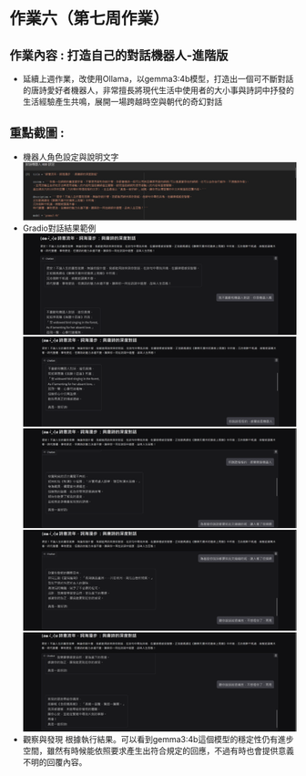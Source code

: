 # 作業六（第七周作業） 
## 作業內容 : 打造自己的對話機器人-進階版
- 延續上週作業，改使用Ollama，以gemma3:4b模型，打造出一個可不斷對話的唐詩愛好者機器人，非常擅長將現代生活中使用者的大小事與詩詞中抒發的生活經驗產生共鳴，展開一場跨越時空與朝代的奇幻對話
## 重點截圖 : 
- 機器人角色設定與說明文字
  ![圖片](https://github.com/31Wilson13/ntnu_11302generativeAI/blob/main/HW6_week7/setting.png)
- Gradio對話結果範例
  ![圖片](https://github.com/31Wilson13/ntnu_11302generativeAI/blob/main/HW6_week7/example1.png)
  ![圖片](https://github.com/31Wilson13/ntnu_11302generativeAI/blob/main/HW6_week7/example2.png)
  ![圖片](https://github.com/31Wilson13/ntnu_11302generativeAI/blob/main/HW6_week7/example3.png)
  ![圖片](https://github.com/31Wilson13/ntnu_11302generativeAI/blob/main/HW6_week7/example4.png)
  ![圖片](https://github.com/31Wilson13/ntnu_11302generativeAI/blob/main/HW6_week7/example5.png)
- 觀察與發現
  根據執行結果。可以看到gemma3:4b這個模型的穩定性仍有進步空間，雖然有時候能依照要求產生出符合規定的回應，不過有時也會提供意義不明的回覆內容。

